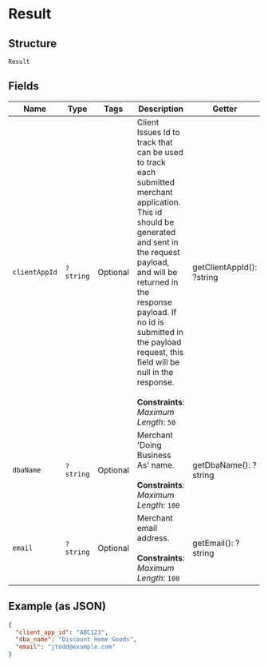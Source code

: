 
# Result

## Structure

`Result`

## Fields

| Name | Type | Tags | Description | Getter | Setter |
|  --- | --- | --- | --- | --- | --- |
| `clientAppId` | `?string` | Optional | Client Issues Id to track that can be used to track each submitted merchant application. This id should be generated and sent in the request payload, and will be returned in the response payload. If no id is submitted in the payload request, this field will be null in the response.<br><br>**Constraints**: *Maximum Length*: `50` | getClientAppId(): ?string | setClientAppId(?string clientAppId): void |
| `dbaName` | `?string` | Optional | Merchant 'Doing Business As' name.<br><br>**Constraints**: *Maximum Length*: `100` | getDbaName(): ?string | setDbaName(?string dbaName): void |
| `email` | `?string` | Optional | Merchant email address.<br><br>**Constraints**: *Maximum Length*: `100` | getEmail(): ?string | setEmail(?string email): void |

## Example (as JSON)

```json
{
  "client_app_id": "ABC123",
  "dba_name": "Discount Home Goods",
  "email": "jtodd@example.com"
}
```

